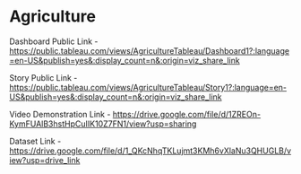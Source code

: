 # Agriculture

Dashboard Public Link - https://public.tableau.com/views/AgricultureTableau/Dashboard1?:language=en-US&publish=yes&:display_count=n&:origin=viz_share_link

Story Public Link - https://public.tableau.com/views/AgricultureTableau/Story1?:language=en-US&publish=yes&:display_count=n&:origin=viz_share_link

Video Demonstration Link - https://drive.google.com/file/d/1ZREOn-KymFUAlB3hstHpCuIIK10Z7FN1/view?usp=sharing

Dataset Link - https://drive.google.com/file/d/1_QKcNhqTKLujmt3KMh6vXlaNu3QHUGLB/view?usp=drive_link
